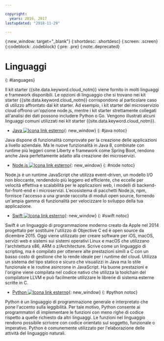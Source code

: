 ```yaml
---

copyright:
  years: 2016, 2017
lastupdated: "2018-11-29"

---
```

{:new_window: target="_blank"}
{:shortdesc: .shortdesc}
{:screen: .screen}
{:codeblock: .codeblock}
{:pre: .pre}
{:note:.deprecated}

# Linguaggi
{: #languages}

Il kit starter {{site.data.keyword.cloud_notm}} viene fornito in molti linguaggi e framework disponibili. Le opzioni di linguaggio che si trovano nei kit starter {{site.data.keyword.cloud_notm}} corrispondono al particolare caso di utilizzo affrontato dal kit starter. Ad esempio, i kit starter del microservizio cloud offrono un'opzione node.js, mentre i kit starter strettamente collegati all'analisi dei dati possono includere Python o Go. Vengono illustrati alcuni linguaggi comuni utilizzati nei kit starter {{site.data.keyword.cloud_notm}}.

* [Java ![Icona link esterno](../icons/launch-glyph.svg "Icona link esterno")](/docs/runtimes/liberty/getting-started.html){: new_window}
{: #java notoc}

Java dispone di funzionalità comprovate per la creazione delle applicazioni a livello aziendale. Ma le nuove funzionalità in Java 8, combinate con runtime più leggeri come Liberty e framework come Spring Boot, rendono anche Java perfettamente adatto alla creazione dei microservizi.

* [Node.js ![Icona link esterno](../icons/launch-glyph.svg "Icona link esterno")](/docs/runtimes/nodejs/getting-started.html){: new_window}
{: #node notoc}

Node.js è un runtime JavaScript che utilizza event-driven, un modello I/O non bloccante, rendendolo più leggero ed efficiente, che eccelle per velocità effettiva e scalabilità per le applicazioni web, i modelli di backend-for-front-end e i microservizi. L'ecosistema di pacchetti Node.js, npm, fornisce l'accesso a una grande raccolta di moduli open source, fornendo un'ampia gamma di funzionalità per velocizzare lo sviluppo della tua applicazione.


* [Swift ![Icona link esterno](../icons/launch-glyph.svg "Icona link esterno")](/docs/runtimes/swift/getting-started.html){: new_window}
{: #swift notoc}

Swift è un linguaggio di programmazione moderno creato da Apple nel 2014 progettato per sostituire l'utilizzo di Objective C ed è open source da dicembre 2015. Oggi viene utilizzato per creare software per iOS, macOS, servizi web e sistemi sui sistemi operativi Linux e macOS che utilizzano l'architettura x86, ARM o z/Architecture. Scrive come un linguaggio di scripting, ma è compilato per ottenere alte prestazioni simili a C con un basso costo di gestione che lo rende ideale per i runtime del cloud. Utilizza un sistema del tipo statico e sicuro che visualizzi in Java ma lo stile funzionale e le routine asincrone in JavaScript. Ha buone prestazioni e l'origine viene compilata nel codice nativo che utilizza la toolchain del compilatore LLVM e può facilmente utilizzare le librerie di sistema esterne scritte in C. 

* [Python ![Icona link esterno](../icons/launch-glyph.svg "Icona link esterno")](/docs/runtimes/python/getting-started.html){: new_window}
{: #python notoc}

Python è un linguaggio di programmazione generale e interpretato che pone l'accento sulla leggibilità. Per tale motivo, Python consente ai programmatori di implementare le funzioni con meno righe di codice rispetto a quelle richiesto da altri linguaggi. Le funzioni nel linguaggio rendono possibile scrivere con codice orientato sul soggetto, funzionale o imperativo. Python è comunemente utilizzato per l'elaborazione delle attività del linguaggio naturali.
